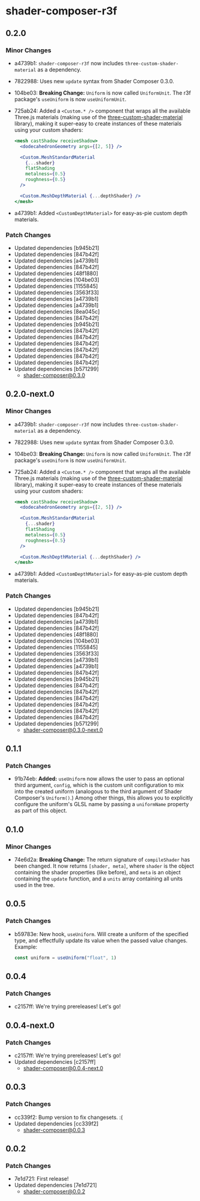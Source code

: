 # shader-composer-r3f

## 0.2.0

### Minor Changes

- a4739b1: `shader-composer-r3f` now includes `three-custom-shader-material` as a dependency.
- 7822988: Uses new `update` syntax from Shader Composer 0.3.0.
- 104be03: **Breaking Change:** `Uniform` is now called `UniformUnit`. The r3f package's `useUniform` is now `useUniformUnit`.
- 725ab24: Added a `<Custom.* />` component that wraps all the available Three.js materials (making use of the [three-custom-shader-material](https://github.com/FarazzShaikh/THREE-CustomShaderMaterial) library), making it super-easy to create instances of these materials using your custom shaders:

  ```jsx
  <mesh castShadow receiveShadow>
    <dodecahedronGeometry args={[2, 5]} />

    <Custom.MeshStandardMaterial
      {...shader}
      flatShading
      metalness={0.5}
      roughness={0.5}
    />

    <Custom.MeshDepthMaterial {...depthShader} />
  </mesh>
  ```

- a4739b1: Added `<CustomDepthMaterial>` for easy-as-pie custom depth materials.

### Patch Changes

- Updated dependencies [b945b21]
- Updated dependencies [847b42f]
- Updated dependencies [a4739b1]
- Updated dependencies [847b42f]
- Updated dependencies [48f1880]
- Updated dependencies [104be03]
- Updated dependencies [1155845]
- Updated dependencies [3563f33]
- Updated dependencies [a4739b1]
- Updated dependencies [a4739b1]
- Updated dependencies [8ea045c]
- Updated dependencies [847b42f]
- Updated dependencies [b945b21]
- Updated dependencies [847b42f]
- Updated dependencies [847b42f]
- Updated dependencies [847b42f]
- Updated dependencies [847b42f]
- Updated dependencies [847b42f]
- Updated dependencies [847b42f]
- Updated dependencies [b571299]
  - shader-composer@0.3.0

## 0.2.0-next.0

### Minor Changes

- a4739b1: `shader-composer-r3f` now includes `three-custom-shader-material` as a dependency.
- 7822988: Uses new `update` syntax from Shader Composer 0.3.0.
- 104be03: **Breaking Change:** `Uniform` is now called `UniformUnit`. The r3f package's `useUniform` is now `useUniformUnit`.
- 725ab24: Added a `<Custom.* />` component that wraps all the available Three.js materials (making use of the [three-custom-shader-material](https://github.com/FarazzShaikh/THREE-CustomShaderMaterial) library), making it super-easy to create instances of these materials using your custom shaders:

  ```jsx
  <mesh castShadow receiveShadow>
    <dodecahedronGeometry args={[2, 5]} />

    <Custom.MeshStandardMaterial
      {...shader}
      flatShading
      metalness={0.5}
      roughness={0.5}
    />

    <Custom.MeshDepthMaterial {...depthShader} />
  </mesh>
  ```

- a4739b1: Added `<CustomDepthMaterial>` for easy-as-pie custom depth materials.

### Patch Changes

- Updated dependencies [b945b21]
- Updated dependencies [847b42f]
- Updated dependencies [a4739b1]
- Updated dependencies [847b42f]
- Updated dependencies [48f1880]
- Updated dependencies [104be03]
- Updated dependencies [1155845]
- Updated dependencies [3563f33]
- Updated dependencies [a4739b1]
- Updated dependencies [a4739b1]
- Updated dependencies [847b42f]
- Updated dependencies [b945b21]
- Updated dependencies [847b42f]
- Updated dependencies [847b42f]
- Updated dependencies [847b42f]
- Updated dependencies [847b42f]
- Updated dependencies [847b42f]
- Updated dependencies [847b42f]
- Updated dependencies [b571299]
  - shader-composer@0.3.0-next.0

## 0.1.1

### Patch Changes

- 91b74eb: **Added:** `useUniform` now allows the user to pass an optional third argument, `config`, which is the custom unit configuration to mix into the created uniform (analogous to the third argument of Shader Composer's `Uniform()`.) Among other things, this allows you to explicitly configure the uniform's GLSL name by passing a `uniformName` property as part of this object.

## 0.1.0

### Minor Changes

- 74e6d2a: **Breaking Change:** The return signature of `compileShader` has been changed. It now returns `[shader, meta]`, where `shader` is the object containing the shader properties (like before), and `meta` is an object containing the `update` function, and a `units` array containing all units used in the tree.

## 0.0.5

### Patch Changes

- b59783e: New hook, `useUniform`. Will create a uniform of the specified type, and effectfully update its value when the passed value changes. Example:

  ```js
  const uniform = useUniform("float", 1)
  ```

## 0.0.4

### Patch Changes

- c2157ff: We're trying prereleases! Let's go!

## 0.0.4-next.0

### Patch Changes

- c2157ff: We're trying prereleases! Let's go!
- Updated dependencies [c2157ff]
  - shader-composer@0.0.4-next.0

## 0.0.3

### Patch Changes

- cc339f2: Bump version to fix changesets. :(
- Updated dependencies [cc339f2]
  - shader-composer@0.0.3

## 0.0.2

### Patch Changes

- 7e1d721: First release!
- Updated dependencies [7e1d721]
  - shader-composer@0.0.2
